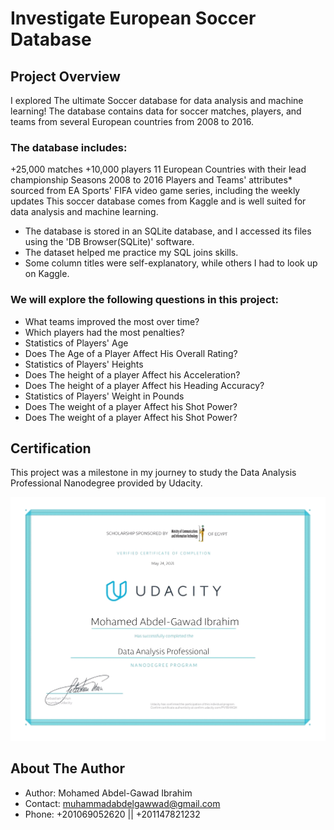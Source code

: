 # Investigate European Soccer Database

## Project Overview

I explored The ultimate Soccer database for data analysis and machine learning!
The database contains data for soccer matches, players, and teams from several European countries from 2008 to 2016.

### The database includes:
+25,000 matches +10,000 players 11 European Countries with their lead championship Seasons 2008
to 2016 Players and Teams' attributes* sourced from EA Sports' FIFA video game series,
including the weekly updates This soccer database comes from Kaggle and is well suited for data analysis and machine learning.

* The database is stored in an SQLite database, and I accessed its files using the 'DB Browser(SQLite)' software.
* The dataset helped me practice my SQL joins skills.
* Some column titles were self-explanatory, while others I had to look up on Kaggle.

### We will explore the following questions in this project:

* What teams improved the most over time?
* Which players had the most penalties?
* Statistics of Players' Age
* Does The Age of a Player Affect His Overall Rating?
* Statistics of Players' Heights
* Does The height of a player Affect his Acceleration?
* Does The height of a player Affect his Heading Accuracy?
* Statistics of Players' Weight in Pounds
* Does The weight of a player Affect his Shot Power?
* Does The weight of a player Affect his Shot Power?

## Certification

This project was a milestone in my journey to study the Data Analysis Professional Nanodegree provided by Udacity.

[![Advanced Data Analysis Nanodegree by Udacity](Udacity_Nanodegree_Graduation_Certificate.jpg)](https://confirm.udacity.com/5G4S74GJ "Advanced Data Analysis Nanodegree by Udacity")

## About The Author

* Author: Mohamed Abdel-Gawad Ibrahim
* Contact: muhammadabdelgawwad@gmail.com
* Phone: +201069052620 || +201147821232
